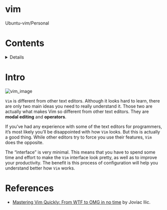 # vim
Ubuntu-vim/Personal 

# Contents
 <details>

 1. [Intro](https://github.com/mlanca-c/vim#intro)
 9. [References](https://github.com/mlanca-c/vim#references)

 </details>

# Intro

 ![vim_image](https://external-content.duckduckgo.com/iu/?u=https%3A%2F%2Fseeklogo.com%2Fimages%2FV%2Fvim-logo-A3E02B1F74-seeklogo.com.png&f=1&nofb=1)

 ```Vim``` is different from other text editors. Although it looks hard to learn, there are only two main
ideas you need to really understand it. Those two are actually what makes Vim so different
from other text editors. They are **modal editing** and **operators**.

 If you’ve had any experience with some of the text editors for programmers, it’s most likely
you’ll be disappointed with how ```Vim``` looks. But this is actually a good thing. While other editors
try to force you use their features, ```Vim``` does the opposite.

 The “interface” is very minimal. This means that you have to spend some time and effort to
make the ```Vim``` interface look pretty, as well as to improve your productivity. The benefit is this
process of configuration will help you understand better how ```Vim``` works.

# References

 * [Mastering Vim Quickly: From WTF to OMG in no time](https://www.amazon.com/Mastering-Vim-Quickly-WTF-time/dp/1983325740) by Joviac Ilic.
